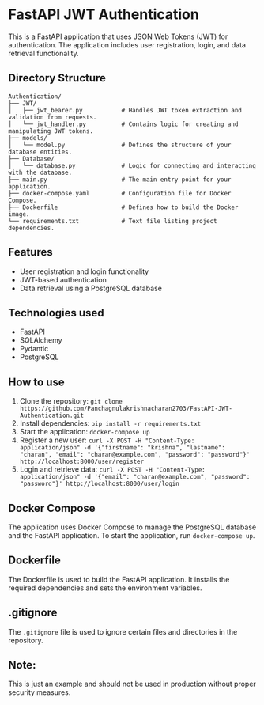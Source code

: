 
# FastAPI JWT Authentication 

This is a FastAPI application that uses JSON Web Tokens (JWT) for authentication. The application includes user registration, login, and data retrieval functionality.


## Directory Structure
`````
Authentication/
├── JWT/
│   ├── jwt_bearer.py           # Handles JWT token extraction and validation from requests.
│   └── jwt_handler.py          # Contains logic for creating and manipulating JWT tokens.
├── models/
│   └── model.py                # Defines the structure of your database entities.
├── Database/
│   └── database.py             # Logic for connecting and interacting with the database.
├── main.py                     # The main entry point for your application.
├── docker-compose.yaml         # Configuration file for Docker Compose.
├── Dockerfile                  # Defines how to build the Docker image.
└── requirements.txt            # Text file listing project dependencies.
`````

## Features

* User registration and login functionality
* JWT-based authentication
* Data retrieval using a PostgreSQL database

## Technologies used

* FastAPI
* SQLAlchemy
* Pydantic
* PostgreSQL

## How to use

1. Clone the repository: `git clone https://github.com/Panchagnulakrishnacharan2703/FastAPI-JWT-Authentication.git`
2. Install dependencies: `pip install -r requirements.txt`
3. Start the application: `docker-compose up`
4. Register a new user: `curl -X POST -H "Content-Type: application/json" -d '{"firstname": "krishna", "lastname": "charan", "email": "charan@example.com", "password": "password"}' http://localhost:8000/user/register`
5. Login and retrieve data: `curl -X POST -H "Content-Type: application/json" -d '{"email": "charan@example.com", "password": "password"}' http://localhost:8000/user/login`

## Docker Compose

The application uses Docker Compose to manage the PostgreSQL database and the FastAPI application. To start the application, run `docker-compose up`.

## Dockerfile

The Dockerfile is used to build the FastAPI application. It installs the required dependencies and sets the environment variables.

## .gitignore

The `.gitignore` file is used to ignore certain files and directories in the repository.

## Note:
 This is just an example and should not be used in production without proper security measures.

